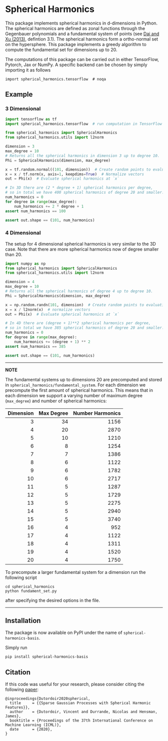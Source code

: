 # Spherical Harmonics

This package implements spherical harmonics in d-dimensions in Python. The spherical harmonics are defined as zonal functions through the Gegenbauer polynomials and a fundamental system of points (see [Dai and Xu (2013)](https://arxiv.org/pdf/1304.2585.pdf), defintion 3.1). The spherical harmonics form a ortho-normal set on the hypersphere. This package implements a greedy algorithm to compute the fundamental set for dimensions up to 20.

The computations of this package can be carried out in either TensorFlow, Pytorch, Jax or NumPy.
A specific backend can be chosen by simply importing it as follows
```
import spherical_harmonics.tensorflow  # noqa
```

## Example

### 3 Dimensional
```python
import tensorflow as tf
import spherical_harmonics.tensorflow  # run computation in TensorFlow

from spherical_harmonics import SphericalHarmonics
from spherical_harmonics.utils import l2norm

dimension = 3
max_degree = 10
# Returns all the spherical harmonics in dimension 3 up to degree 10.
Phi = SphericalHarmonics(dimension, max_degree)

x = tf.random.normal((101, dimension))  # Create random points to evaluate Phi
x = x / tf.norm(x, axis=1, keepdims=True)  # Normalize vectors
out = Phi(x)  # Evaluate spherical harmonics at `x`

# In 3D there are (2 * degree + 1) spherical harmonics per degree,
# so in total we have 400 spherical harmonics of degree 20 and smaller.
num_harmonics = 0
for degree in range(max_degree):
    num_harmonics += 2 * degree + 1
assert num_harmonics == 100

assert out.shape == (101, num_harmonics)
```

### 4 Dimensional

The setup for 4 dimensional spherical harmonics is very similar to the 3D case. Note that there are more spherical harmonics now of degree smaller than 20.

```python
import numpy as np
from spherical_harmonics import SphericalHarmonics
from spherical_harmonics.utils import l2norm

dimension = 4
max_degree = 10
# Returns all the spherical harmonics of degree 4 up to degree 10.
Phi = SphericalHarmonics(dimension, max_degree)

x = np.random.randn(101, dimension)  # Create random points to evaluation Phi
x = x / l2norm(x)  # normalize vectors
out = Phi(x)  # Evaluate spherical harmonics at `x`

# In 4D there are (degree + 1)**2 spherical harmonics per degree,
# so in total we have 385 spherical harmonics of degree 20 and smaller.
num_harmonics = 0
for degree in range(max_degree):
    num_harmonics += (degree + 1) ** 2
assert num_harmonics == 385

assert out.shape == (101, num_harmonics)
```

---
**NOTE**

The fundamental systems up to dimensions 20 are precomputed and stored in `spherical_harmonics/fundamental_system`. For each dimension we precompute the first amount of spherical harmonics. This means that in each dimension we support a varying number of maximum degree (`max_degree`) and number of spherical harmonics:

| Dimension | Max Degree | Number Harmonics |
|----------:|-----------:|-----------------:|
|         3 |         34 |             1156 |
|         4 |         20 |             2870 |
|         5 |         10 |             1210 |
|         6 |          8 |             1254 |
|         7 |          7 |             1386 |
|         8 |          6 |             1122 |
|         9 |          6 |             1782 |
|        10 |          6 |             2717 |
|        11 |          5 |             1287 |
|        12 |          5 |             1729 |
|        13 |          5 |             2275 |
|        14 |          5 |             2940 |
|        15 |          5 |             3740 |
|        16 |          4 |              952 |
|        17 |          4 |             1122 |
|        18 |          4 |             1311 |
|        19 |          4 |             1520 |
|        20 |          4 |             1750 |

To precompute a larger fundamental system for a dimension run the following script
```
cd spherical_harmonics
python fundament_set.py
```
after specifying the desired options in the file.

---

## Installation

The package is now available on PyPI under the name of `spherical-harmonics-basis`.

Simply run
```
pip install spherical-harmonics-basis
```


## Citation

If this code was useful for your research, please consider citing the following [paper](http://proceedings.mlr.press/v119/dutordoir20a/dutordoir20a.pdf):
```
@inproceedings{Dutordoir2020spherical,
  title     = {{Sparse Gaussian Processes with Spherical Harmonic Features}},
  author    = {Dutordoir, Vincent and Durrande, Nicolas and Hensman, James},
  booktitle = {Proceedings of the 37th International Conference on Machine Learning (ICML)},
  date      = {2020},
}
```
